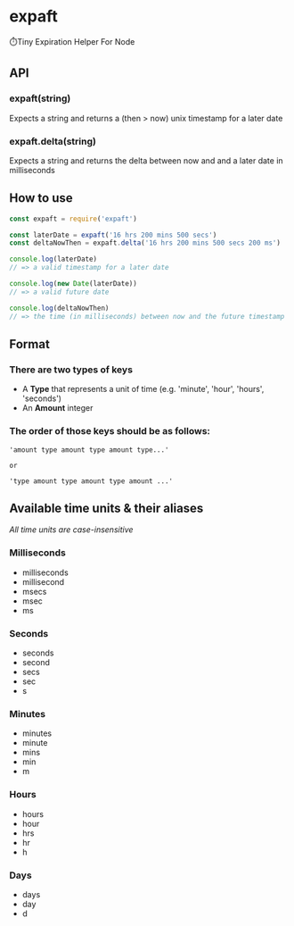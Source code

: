 # expaft
⏱️Tiny Expiration Helper For Node

## API
### expaft(string)
Expects a string and returns a (then > now) unix timestamp for a later date
### expaft.delta(string)
Expects a string and returns the delta between now and and a later date in milliseconds

## How to use
```js
const expaft = require('expaft')

const laterDate = expaft('16 hrs 200 mins 500 secs')
const deltaNowThen = expaft.delta('16 hrs 200 mins 500 secs 200 ms')

console.log(laterDate)
// => a valid timestamp for a later date

console.log(new Date(laterDate))
// => a valid future date

console.log(deltaNowThen)
// => the time (in milliseconds) between now and the future timestamp
```

## Format
### There are two types of keys
- A **Type** that represents a unit of time (e.g. 'minute', 'hour', 'hours', 'seconds')
- An **Amount** integer

### The order of those keys should be as follows:

```
'amount type amount type amount type...'

or

'type amount type amount type amount ...'
```

## Available time units & their aliases
*All time units are case-insensitive*

### Milliseconds
- milliseconds
- millisecond
- msecs
- msec
- ms

### Seconds
- seconds
- second
- secs
- sec
- s

### Minutes
- minutes
- minute
- mins
- min
- m

### Hours
- hours
- hour
- hrs
- hr
- h

### Days
- days
- day
- d

